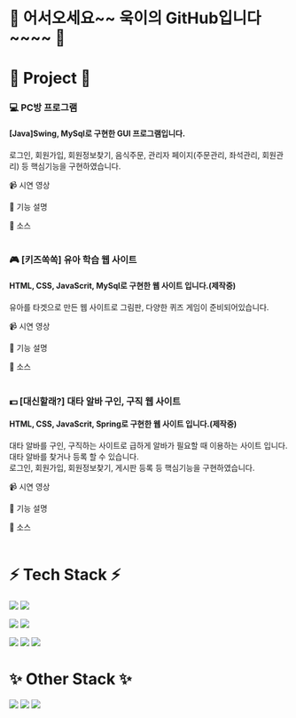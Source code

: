 # 👋 어서오세요~~ 욱이의 GitHub입니다~~~~ 👋<br>

# 📌 Project 📌

### 💻 PC방 프로그램<br>
#### [Java]Swing, MySql로 구현한 GUI 프로그램입니다.<br>
로그인, 회원가입, 회원정보찾기, 음식주문, 관리자 페이지(주문관리, 좌석관리, 회원관리) 등 핵심기능을 구현하였습니다.

📹 시연 영상<br>

📝 기능 설명<br>

💾 소스<br>
<br>

### 🎮 [키즈쏙쏙] 유아 학습 웹 사이트<br>
#### HTML, CSS, JavaScrit, MySql로 구현한 웹 사이트 입니다.(제작중)<br>
유아를 타겟으로 만든 웹 사이트로 그림판, 다양한 퀴즈 게임이 준비되어있습니다.

📹 시연 영상<br>

📝 기능 설명<br>

💾 소스<br>
<br>

### 💵 [대신할래?] 대타 알바 구인, 구직 웹 사이트<br> 
#### HTML, CSS, JavaScrit, Spring로 구현한 웹 사이트 입니다.(제작중)<br>
대타 알바를 구인, 구직하는 사이트로 급하게 알바가 필요할 때 이용하는 사이트 입니다.<br> 
대타 알바를 찾거나 등록 할 수 있습니다.<br>
로그인, 회원가입, 회원정보찾기, 게시판 등록 등 핵심기능을 구현하였습니다. <br>

📹 시연 영상<br>

📝 기능 설명<br>

💾 소스<br>
<br>

# ⚡ Tech Stack ⚡
<img src="https://img.shields.io/badge/JAVA-FF5D01?style=flat-square&logo=&logoColor=white"/>&nbsp;<img src="https://img.shields.io/badge/Spring-6DB33F?style=flat-square&logo=Spring&logoColor=white"/>

<img src="https://img.shields.io/badge/-C%23-239120?style=flat-square&logo=CSharp&logoColor=white"/>

<img src="https://img.shields.io/badge/MySQL-4479A1?style=flat-square&logo=MySQL&logoColor=white"/>

<img src="https://img.shields.io/badge/HTML5-E34F26?style=flat-square&logo=HTML5&logoColor=white"/>&nbsp;<img src="https://img.shields.io/badge/CSS3-1572B6?style=flat-square&logo=CSS3&logoColor=white"/>&nbsp;<img src="https://img.shields.io/badge/JavaScript-F7DF1E?style=flat-square&logo=JavaScript&logoColor=black"/>
<br>
# ✨ Other Stack ✨
<img src="https://img.shields.io/badge/Photoshop-026CDF?style=for-the-badge&logo=Adobe Photoshop&logoColor=white">&nbsp;<img src="https://img.shields.io/badge/Premiere Pro-026CDF?style=for-the-badge&logo=Adobe Premiere Pro&logoColor=white">&nbsp;<img src="https://img.shields.io/badge/After Effects-7B42BC?style=for-the-badge&logo=Adobe After Effects&logoColor=white">



